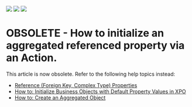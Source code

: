 <!-- default badges list -->
![](https://img.shields.io/endpoint?url=https://codecentral.devexpress.com/api/v1/VersionRange/134075725/21.1.5%2B)
[![](https://img.shields.io/badge/Open_in_DevExpress_Support_Center-FF7200?style=flat-square&logo=DevExpress&logoColor=white)](https://supportcenter.devexpress.com/ticket/details/E1284)
[![](https://img.shields.io/badge/📖_How_to_use_DevExpress_Examples-e9f6fc?style=flat-square)](https://docs.devexpress.com/GeneralInformation/403183)
<!-- default badges end -->
# OBSOLETE - How to initialize an aggregated referenced property via an Action.

This article is now obsolete. Refer to the following help topics instead:
- [Reference (Foreign Key, Complex Type) Properties](https://docs.devexpress.com/eXpressAppFramework/113572/business-model-design-orm/data-types-supported-by-built-in-editors/reference-foreign-key-complex-type-properties)
- [How to: Initialize Business Objects with Default Property Values in XPO](https://docs.devexpress.com/eXpressAppFramework/113258/business-model-design-orm/business-model-design-with-xpo/how-to-initialize-business-objects-with-default-property-values-in-xpo)
- [How to: Create an Aggregated Object](https://docs.devexpress.com/XPO/2048/examples/how-to-create-an-aggregated-object)

